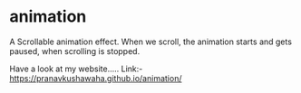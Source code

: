 # animation

A Scrollable animation effect.
When we scroll, the animation starts and gets paused, when scrolling is stopped.

Have a look at my website.....
Link:- https://pranavkushawaha.github.io/animation/
